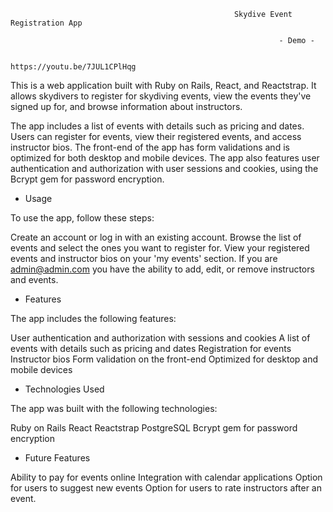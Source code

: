                                                      Skydive Event Registration App
                                                      
                                                                - Demo -
                                                                
                                                       https://youtu.be/7JUL1CPlHqg
                                                    
This is a web application built with Ruby on Rails, React, and Reactstrap. It allows skydivers to register for skydiving events, view the events they've signed up for, and browse information about instructors.

The app includes a list of events with details such as pricing and dates. Users can register for events, view their registered events, and access instructor bios. The front-end of the app has form validations and is optimized for both desktop and mobile devices. The app also features user authentication and authorization with user sessions and cookies, using the Bcrypt gem for password encryption.

- Usage 

To use the app, follow these steps:

Create an account or log in with an existing account.
Browse the list of events and select the ones you want to register for.
View your registered events and instructor bios on your 'my events' section.
If you are admin@admin.com you have the ability to add, edit, or remove instructors and events.

- Features 

The app includes the following features:

User authentication and authorization with sessions and cookies
A list of events with details such as pricing and dates
Registration for events
Instructor bios
Form validation on the front-end
Optimized for desktop and mobile devices

- Technologies Used 

The app was built with the following technologies:

Ruby on Rails
React
Reactstrap
PostgreSQL
Bcrypt gem for password encryption

- Future Features 

Ability to pay for events online
Integration with calendar applications
Option for users to suggest new events
Option for users to rate instructors after an event.
